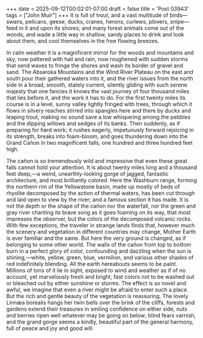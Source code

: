 +++
date = 2025-09-12T00:02:01-07:00
draft = false
title = 'Post 03943'
tags = ["John Muir"]
+++
It is full of trout, and a vast multitude of birds—swans, pelicans, geese, ducks, cranes, herons, curlews, plovers, snipe—feed in it and upon its shores; and many forest animals come out of the woods, and wade a little way in shallow, sandy places to drink and look about them, and cool themselves in the free flowing breezes.

In calm weather it is a magnificent mirror for the woods and mountains and sky, now pattered with hail and rain, now roughened with sudden storms that send waves to fringe the shores and wash its border of gravel and sand. The Absaroka Mountains and the Wind River Plateau on the east and south pour their gathered waters into it, and the river issues from the north side in a broad, smooth, stately current, silently gliding with such serene majesty that one fancies it knows the vast journey of four thousand miles that lies before it, and the work it has to do. For the first twenty miles its course is in a level, sunny valley lightly fringed with trees, through which it flows in silvery reaches stirred into spangles here and there by ducks and leaping trout, making no sound save a low whispering among the pebbles and the dipping willows and sedges of its banks. Then suddenly, as if preparing for hard work; it rushes eagerly, impetuously forward rejoicing in its strength, breaks into foam-bloom, and goes thundering down into the Grand Cañon in two magnificent falls, one hundred and three hundred feet high.

The cañon is so tremendously wild and impressive that even these great falls cannot hold your attention. It is about twenty miles long and a thousand feet deep,—a weird, unearthly-looking gorge of jagged, fantastic architecture, and most brilliantly colored. Here the Washburn range, forming the northern rim of the Yellowstone basin, made up mostly of beds of rhyolite decomposed by the action of thermal waters, has been cut through and laid open to view by the river; and a famous section it has made. It is not the depth or the shape of the cañon nor the waterfall, nor the green and gray river chanting its brave song as it goes foaming on its way, that most impresses the observer, but the colors of the decomposed volcanic rocks. With few exceptions, the traveler in strange lands finds that, however much the scenery and vegetation in different countries may change, Mother Earth is ever familiar and the same. But here the very ground is changed, as if belonging to some other world. The walls of the cañon from top to bottom burn in a perfect glory of color, confounding and dazzling when the sun is shining,—white, yellow, green, blue, vermilion, and various other shades of red indefinitely blending. All the earth hereabouts seems to be paint. Millions of tons of it lie in sight, exposed to wind and weather as if of no account, yet marvelously fresh and bright, fast colors not to be washed out or bleached out by either sunshine or storms. The effect is so novel and awful, we imagine that even a river might be afraid to enter such a place. But the rich and gentle beauty of the vegetation is reassuring. The lovely Linnæa borealis hangs her twin bells over the brink of the cliffs, forests and gardens extend their treasures in smiling confidence on either side, nuts and berries ripen well whatever may be going on below; blind fears varnish, and the grand gorge seems a kindly, beautiful part of the general harmony, full of peace and joy and good will.
